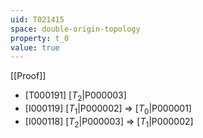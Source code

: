 ```yaml
---
uid: T021415
space: double-origin-topology
property: t_0
value: true
---
```

[[Proof]]

* [T000191] [$T_2$|P000003]
* [I000119] [$T_1$|P000002] => [$T_0$|P000001]
* [I000118] [$T_2$|P000003] => [$T_1$|P000002]

